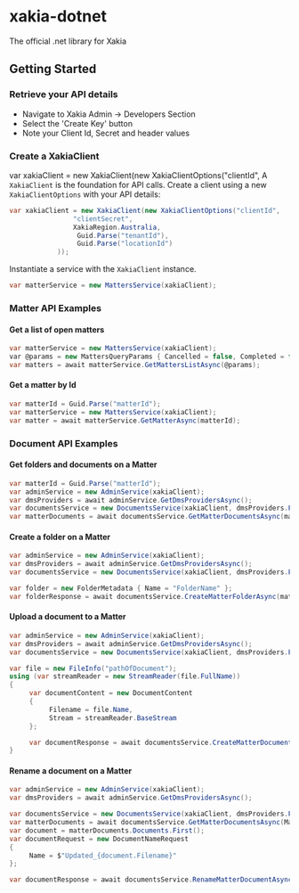 # xakia-dotnet
The official .net library for Xakia

## Getting Started

### Retrieve your API details
- Navigate to Xakia Admin -> Developers Section
- Select the 'Create Key' button
- Note your Client Id, Secret and header values


### Create a XakiaClient

var xakiaClient = new XakiaClient(new XakiaClientOptions("clientId",
A `XakiaClient` is the foundation for API calls. Create a client using a new `XakiaClientOptions` with your API details:

```csharp
var xakiaClient = new XakiaClient(new XakiaClientOptions("clientId",
                "clientSecret",
                XakiaRegion.Australia,
                 Guid.Parse("tenantId"),
                 Guid.Parse("locationId")
            ));

```
Instantiate a service with the `XakiaClient` instance.

```csharp
var matterService = new MattersService(xakiaClient);
```

### Matter API Examples

#### Get a list of open matters
```csharp
var matterService = new MattersService(xakiaClient);
var @params = new MattersQueryParams { Cancelled = false, Completed = false };
var matters = await matterService.GetMattersListAsync(@params);
```

#### Get a matter by Id
```csharp
var matterId = Guid.Parse("matterId");
var matterService = new MattersService(xakiaClient);
var matter = await matterService.GetMatterAsync(matterId);
```

### Document API Examples

#### Get folders and documents on a Matter

```csharp
var matterId = Guid.Parse("matterId");
var adminService = new AdminService(xakiaClient);
var dmsProviders = await adminService.GetDmsProvidersAsync();
var documentsService = new DocumentsService(xakiaClient, dmsProviders.First().DmsProviderId);
var matterDocuments = await documentsService.GetMatterDocumentsAsync(matterId);
```

#### Create a folder on a Matter

```csharp
var adminService = new AdminService(xakiaClient);
var dmsProviders = await adminService.GetDmsProvidersAsync();
var documentsService = new DocumentsService(xakiaClient, dmsProviders.First().DmsProviderId);

var folder = new FolderMetadata { Name = "FolderName" };
var folderResponse = await documentsService.CreateMatterFolderAsync(matterId, folder);
```

#### Upload a document to a Matter

```csharp
var adminService = new AdminService(xakiaClient);
var dmsProviders = await adminService.GetDmsProvidersAsync();
var documentsService = new DocumentsService(xakiaClient, dmsProviders.First().DmsProviderId);

var file = new FileInfo("pathOfDocument");
using (var streamReader = new StreamReader(file.FullName))
{
     var documentContent = new DocumentContent
     {
          Filename = file.Name,
          Stream = streamReader.BaseStream
     };

     var documentResponse = await documentsService.CreateMatterDocumentAsync(matterId, documentContent);
}
```

#### Rename a document on a Matter

```csharp
var adminService = new AdminService(xakiaClient);
var dmsProviders = await adminService.GetDmsProvidersAsync();

var documentsService = new DocumentsService(xakiaClient, dmsProviders.First().DmsProviderId);
var matterDocuments = await documentsService.GetMatterDocumentsAsync(MatterId);
var document = matterDocuments.Documents.First();
var documentRequest = new DocumentNameRequest
{
     Name = $"Updated_{document.Filename}"
};

var documentResponse = await documentsService.RenameMatterDocumentAsync(MatterId, document.DocumentId, documentRequest);
```